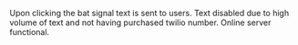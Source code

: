 Upon clicking the bat signal text is sent to users.
Text disabled due to high volume of text and not having purchased twilio number.
Online server functional.
